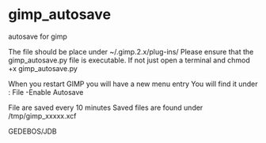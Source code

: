 gimp_autosave
=============

autosave for gimp

The file should be place under ~/.gimp.2.x/plug-ins/
Please ensure that the gimp_autosave.py file is executable.
If not just open a terminal and chmod +x gimp_autosave.py

When you restart GIMP you will have a new menu entry
You will find it under :
File
-Enable Autosave

File are saved every 10 minutes
Saved files are found under /tmp/gimp_xxxxx.xcf


GEDEBOS/JDB
